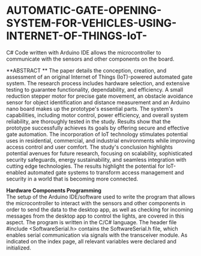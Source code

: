# AUTOMATIC-GATE-OPENING-SYSTEM-FOR-VEHICLES-USING-INTERNET-OF-THINGS-IoT-
C# Code written with Arduino IDE allows the microcontroller to communicate with the sensors and other components on the board. 

**ABSTRACT **
The paper details the conception, creation, and assessment of an original Internet of Things 
(IoT)-powered automated gate system. The research process includes hardware selection, and 
extensive testing to guarantee functionality, dependability, and efficiency. 
A small reduction stepper motor for precise gate movement, an obstacle avoidance sensor for 
object identification and distance measurement and an Arduino nano board makes up the 
prototype's essential parts. The system's capabilities, including motor control, power efficiency, 
and overall system reliability, are thoroughly tested in the study. 
Results show that the prototype successfully achieves its goals by offering secure and effective 
gate automation. The incorporation of IoT technology stimulates potential uses in residential, 
commercial, and industrial environments while improving access control and user comfort. 
The study's conclusion highlights potential avenues for future research, focusing on scalability, 
sophisticated security safeguards, energy sustainability, and seamless integration with cutting
edge technologies. The results highlight the potential for IoT-enabled automated gate systems to 
transform access management and security in a world that is becoming more connected. 

**Hardware Components Programming**   
The setup of the Arduino IDE/software used to write the program that allows the microcontroller 
to interact with the sensors and other components in order to send the data to the desktop app, as 
well as checking for incoming messages from the desktop app to control the lights, are covered 
in this aspect. 
The program is written in the C/C# language. The header file #include <SoftwareSerial.h> 
contains the SoftwareSerial.h file, which enables serial communication via signals with the 
transceiver module. As indicated on the index page, all relevant variables were declared and 
initialized.

